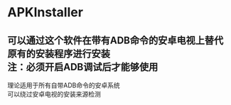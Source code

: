 # APKInstaller
可以通过这个软件在带有ADB命令的安卓电视上替代原有的安装程序进行安装  
注：必须开启ADB调试后才能够使用  
-----  
理论适用于所有自带ADB命令的安卓系统  
可以绕过安卓电视的安装来源检测  
